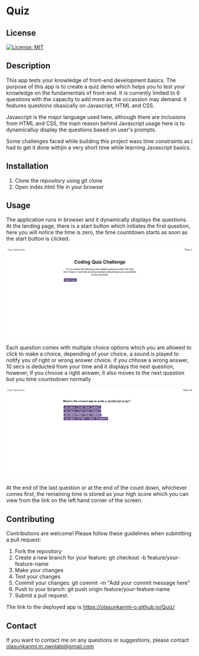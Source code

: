 # Quiz

## License 

[![License: MIT ](https://img.shields.io/badge/License-MIT-yellow.svg)](https://opensource.org/licenses/MIT)

## Description
This app tests your knowledge of front-end development basics. 
The purpose of this app is to create a quiz demo which helps you to test your knowledge on the fundamentals of front-end. It is currently limited to 6 questions with the capacity to add more as the occassion may demand. it features questions obasically on Javascript, HTML and CSS. 

Javascript is the major language used here, although there are inclusions from HTML and CSS, the main reason behind Javascript usage here is to dynamicalluy display the questions based on user's prompts.  

Some challenges faced while building this project wass time constraints as i had to get it done withjin a very short time while learning Javascript basics.

## Installation 
<ol>
    <li>Clone the repository using git clone</li>
    <li>Open index.html file in your browser</li>
</ol>

## Usage
The application runs in browser and it dynamically displays the questions. At the landing page, there is a start button which initiates the first question, here you will notice the time is zero, the time countdown starts as soon as the start button is clicked.

<div>
    <img src="Assets\Images\start.jpg">    
</div>

Each question comes with multiple choice options which you are allowed to click to make a choice, depending of your choice, a sound is played to notify you of right or wrong answer choice.
if you chhose a wrong answer, 10 secs is deducted from your time and it displays the next question, however, if you choose a right answer, it also moves to the next question but you time countsdown normally

<div>
    <img src="Assets\Images\question.jpg">
</div>

At the end of the last question or at the end of the count down, whichever comes first, the remaining time is stored as your high score which you can view from the link on the left hand corner of the screen.


## Contributing

Contributions are welcome! Please follow these guidelines when submitting a pull request:

<ol>
    <li>Fork the repository</li>
    <li>Create a new branch for your feature: git checkout -b feature/your-feature-name</li>
    <li>Make your changes</li>
    <li>Test your changes</li>
    <li>Commit your changes: git commit -m "Add your commit message here"</li>
    <li>Push to your branch: git push origin feature/your-feature-name</li>
    <li>Submit a pull request.</li>
</ol>

The link to the deployed app is https://olasunkanmi-o.github.io/Quiz/


## Contact

If you want to contact me on any questions or suggestions, please contact olasunkanmi.m.owolabi@gmail.com 





